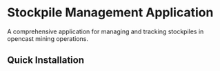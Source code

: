 # Stockpile Management Application

A comprehensive application for managing and tracking stockpiles in opencast mining operations.

## Quick Installation
